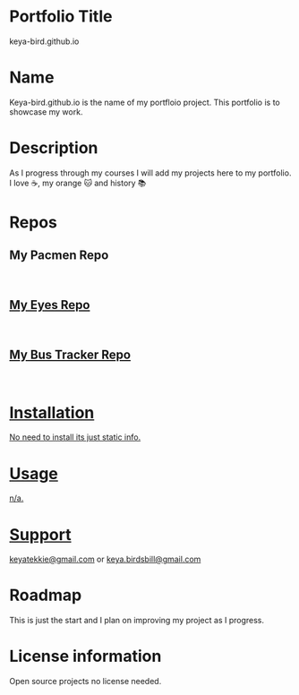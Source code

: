 # Portfolio Title
keya-bird.github.io
# Name
Keya-bird.github.io is the name of my portfloio project. This portfolio is to showcase my work.  
# Description
As I progress through my courses I will add my projects here to my portfolio.
I love :coffee:, my orange :cat: and history :books:
# Repos
## My Pacmen Repo
<a href="https://github.com/keya-bird/pacmen/"/> <br />
## My Eyes Repo
<a href="https://github.com/keya-bird/eyes"/><br />
## My Bus Tracker Repo
<a href="https://github.com/keya-bird/bustracker"/><br />
# Installation
No need to install its just static info.
# Usage
n/a. 
# Support
keyatekkie@gmail.com or keya.birdsbill@gmail.com 
# Roadmap 
This is just the start and I plan on improving my project as I progress. 
# License information 
Open source projects no license needed.  
